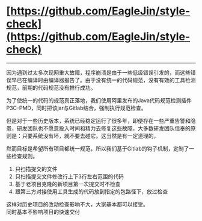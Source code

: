 # [https://github.com/EagleJin/style-check](https://github.com/EagleJin/style-check)
---

因为遇到过太多次现网重大故障，程序崩溃是由于一些低级错误引发的，而这些错误早已在编译时由编译器报告了。由于没有统一的代码规范，没有有效的工具检测规范，前期的代码规范没有推行成功。

为了使统一的代码的规范真正落地，我们使用阿里发布的Java代码规范检测插件P3C-PMD，同时把该jar与Gitlab结合，强制执行规范检查。

但是对于一些历史版本，系统已经稳定运行了很多年，即便存在一些严重告警和隐患，研发团队也不愿意投入时间和精力去修复这些故障，大多数研发团队信奉的原则是：只要系统没有坏，就不要去碰它。这当然是有一定道理的，

然而目标是希望所有项目都统一规范，所以我们基于Gitlab的钩子机制，定制了一些检查规则。

1. 只扫描提交的文件
2. 只扫描提交文件修改行上下3行左右范围的代码
3. 基于老项目克隆的新项目第一次提交时不检查
4. 跟第三方对接使用工具生成的代码放到指定的包路径下，放过检查

这样对历史项目的改动检查影响不大，大家基本都可以接受。  
同时基本不影响项目的快速交付

